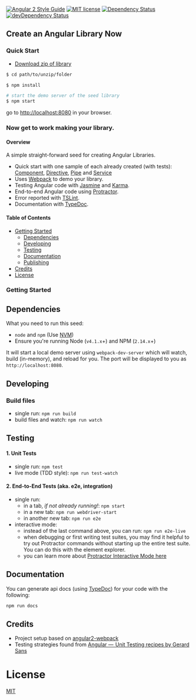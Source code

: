 [![Angular 2 Style Guide](https://mgechev.github.io/angular2-style-guide/images/badge.svg)](https://github.com/mgechev/angular2-style-guide)
[![MIT license](http://img.shields.io/badge/license-MIT-brightgreen.svg)](http://opensource.org/licenses/MIT)
[![Dependency Status](https://david-dm.org/preboot/angular-library-seed/status.svg)](https://david-dm.org/preboot/angular-library-seed#info=dependencies) [![devDependency Status](https://david-dm.org/preboot/angular-library-seed/dev-status.svg)](https://david-dm.org/preboot/angular-library-seed#info=devDependencies)

## Create an Angular Library Now

### Quick Start

* [Download zip of library](https://github.com/preboot/angular-library-seed/archive/master.zip)

```bash
$ cd path/to/unzip/folder

$ npm install

# start the demo server of the seed library
$ npm start
```
go to [http://localhost:8080](http://localhost:8080) in your browser.

### Now get to work making your library.

#### Overview

A simple straight-forward seed for creating Angular Libraries.

* Quick start with one sample of each already created (with tests): [Component](https://github.com/preboot/angular-library-seed/blob/master/src/app/components/sample.component.ts), [Directive](https://github.com/preboot/angular-library-seed/blob/master/src/app/directives/sample.directive.ts), [Pipe](https://github.com/preboot/angular-library-seed/blob/master/src/app/pipes/sample.pipe.ts) and [Service](https://github.com/preboot/angular-library-seed/blob/master/src/app/services/sample.service.ts)
* Uses [Webpack](http://webpack.github.io/) to demo your library.
* Testing Angular code with [Jasmine](http://jasmine.github.io/) and [Karma](http://karma-runner.github.io/).
* End-to-end Angular code using [Protractor](https://angular.github.io/protractor/).
* Error reported with [TSLint](http://palantir.github.io/tslint/).
* Documentation with [TypeDoc](http://typedoc.io/).

#### Table of Contents

* [Getting Started](#getting-started)
    * [Dependencies](#dependencies)
    * [Developing](#developing)
    * [Testing](#testing)
    * [Documentation](#documentation)
    * [Publishing](https://github.com/preboot/angular-library-seed/blob/master/PUBLISHING.md)
* [Credits](#credits)
* [License](#license)

### Getting Started

## Dependencies

What you need to run this seed:
* `node` and `npm` (Use [NVM](https://github.com/creationix/nvm))
* Ensure you're running Node (`v4.1.x`+) and NPM (`2.14.x`+)

It will start a local demo server using `webpack-dev-server` which will watch, build (in-memory), and reload for you. The port will be displayed to you as `http://localhost:8080`.

## Developing

### Build files

* single run: `npm run build`
* build files and watch: `npm run watch`

## Testing

#### 1. Unit Tests

* single run: `npm test`
* live mode (TDD style): `npm run test-watch`

#### 2. End-to-End Tests (aka. e2e, integration)

* single run:
  * in a tab, *if not already running!*: `npm start`
  * in a new tab: `npm run webdriver-start`
  * in another new tab: `npm run e2e`
* interactive mode:
  * instead of the last command above, you can run: `npm run e2e-live`
  * when debugging or first writing test suites, you may find it helpful to try out Protractor commands without starting up the entire test suite. You can do this with the element explorer.
  * you can learn more about [Protractor Interactive Mode here](https://github.com/angular/protractor/blob/master/docs/debugging.md#testing-out-protractor-interactively)

## Documentation

You can generate api docs (using [TypeDoc](http://typedoc.io/)) for your code with the following:
```bash
npm run docs
```

## Credits

* Project setup based on [angular2-webpack](https://github.com/preboot/angular2-webpack)
* Testing strategies found from [Angular —  Unit Testing recipes by Gerard Sans](https://medium.com/google-developer-experts/angular-2-unit-testing-with-jasmine-defe20421584)

# License

[MIT](/LICENSE)
